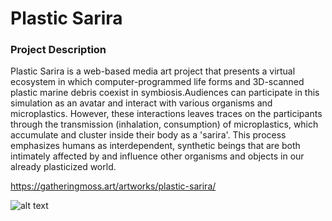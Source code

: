 # Plastic Sarira
 
### Project Description
Plastic Sarira is a web-based media art project that presents a virtual ecosystem 
in which computer-programmed life forms and 3D-scanned plastic marine debris coexist 
in symbiosis.Audiences can participate in this simulation as an avatar and interact 
with various organisms and microplastics. However, these interactions leaves traces 
on the participants through the transmission (inhalation, consumption) of microplastics,
which accumulate and cluster inside their body as a 'sarira'. This process emphasizes 
humans as interdependent, synthetic beings that are both intimately affected by and 
influence other organisms and objects in our already plasticized world.


https://gatheringmoss.art/artworks/plastic-sarira/


![alt text](https://github.com/syeminpark/Plastic-Sarira-Website-Online-Art-Activities/blob/main/screenshots/pc/world_en_pc.jpg?raw=true)
